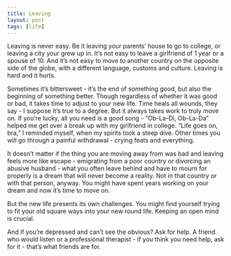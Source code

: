 ```yaml
---
title: Leaving
layout: post
tags: [life]
---
```


Leaving is never easy. Be it leaving your parents’ house to go to college, or leaving a city your grew up in. It’s not easy to leave a girlfriend of 1 year or a spouse of 10. And it’s not easy to move to another country on the opposite side of the globe, with a different language, customs and culture. Leaving is hard and it hurts.

Sometimes it’s bittersweet - it’s the end of something good, but also the beginning of something better. Though regardless of whether it was good or bad, it takes time to adjust to your new life. Time heals all wounds, they say - I suppose it’s true to a degree. But it always takes work to truly move on. If you’re lucky, all you need is a good song - “Ob-La-Di, Ob-La-Da” helped me get over a break up with my girlfriend in college. “Life goes on, bra,” I reminded myself, when my spirits took a steep dive. Other times you will go through a painful withdrawal - crying feats and everything.

It doesn’t matter if the thing you are moving away from was bad and leaving feels more like escape - emigrating from a poor country or divorcing an abusive husband - what you often leave behind and have to mourn for properly is a dream that will never become a reality. Not in that country or with that person, anyway. You might have spent years working on your dream and now it’s time to move on.

But the new life presents its own challenges. You might find yourself trying to fit your old square ways into your new round life. Keeping an open mind is crucial.

And if you’re depressed and can’t see the obvious? Ask for help. A friend who would listen or a professional therapist - if you think you need help, ask for it - that’s what friends are for.
